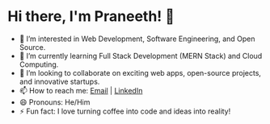 # Hi there, I'm Praneeth! 👋

- 👀 I’m interested in Web Development, Software Engineering, and Open Source.
- 🌱 I’m currently learning Full Stack Development (MERN Stack) and Cloud Computing.
- 💞️ I’m looking to collaborate on exciting web apps, open-source projects, and innovative startups.
- 📫 How to reach me: [Email](mailto:praneethummadisetty@gmail.com) | [LinkedIn](https://www.linkedin.com/in/ummadisetty-praneeth)
- 😄 Pronouns: He/Him
- ⚡ Fun fact: I love turning coffee into code and ideas into reality!

